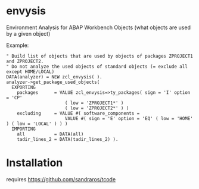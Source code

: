 # envysis
Environment Analysis for ABAP Workbench Objects (what objects are used by a given object)

Example:
```
" Build list of objects that are used by objects of packages ZPROJECT1 and ZPROJECT2.
" Do not analyze the used objects of standard objects (= exclude all except HOME/LOCAL)
DATA(analyzer) = NEW zcl_envysis( ).
analyzer->get_package_used_objects(
  EXPORTING
    packages      = VALUE zcl_envysis=>ty_packages( sign = 'I' option = 'CP' 
                      ( low = 'ZPROJECT1*' )
                      ( low = 'ZPROJECT2*' ) )
    excluding     = VALUE #( software_components =
                      VALUE #( sign = 'E' option = 'EQ' ( low = 'HOME' ) ( low = 'LOCAL' ) ) )
  IMPORTING
    all           = DATA(all)
    tadir_lines_2 = DATA(tadir_lines_2) ).
```

# Installation
requires https://github.com/sandraros/tcode
